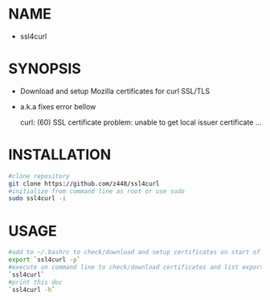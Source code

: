# NAME 

- ssl4curl

# SYNOPSIS

- Download and setup Mozilla certificates for curl SSL/TLS
- a.k.a fixes error bellow

    curl: (60) SSL certificate problem: unable to get local issuer certificate ...

# INSTALLATION

```bash
#clone repository
git clone https://github.com/z448/ssl4curl
#initialize from command line as root or use sudo
sudo ssl4curl -i
```

# USAGE

```bash
#add to ~/.bashrc to check/download and setup certificates on start of every session
export `ssl4curl -p`
#execute on command line to check/download certificates and list export string. You can add output string into your ~/.bashrc in which case certificate setup will be skiped on start of session.
`ssl4curl`
#print this doc
`ssl4curl -h`
```
